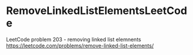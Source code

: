 # RemoveLinkedListElementsLeetCode
LeetCode problem 203 - removing linked list elemnents https://leetcode.com/problems/remove-linked-list-elements/
